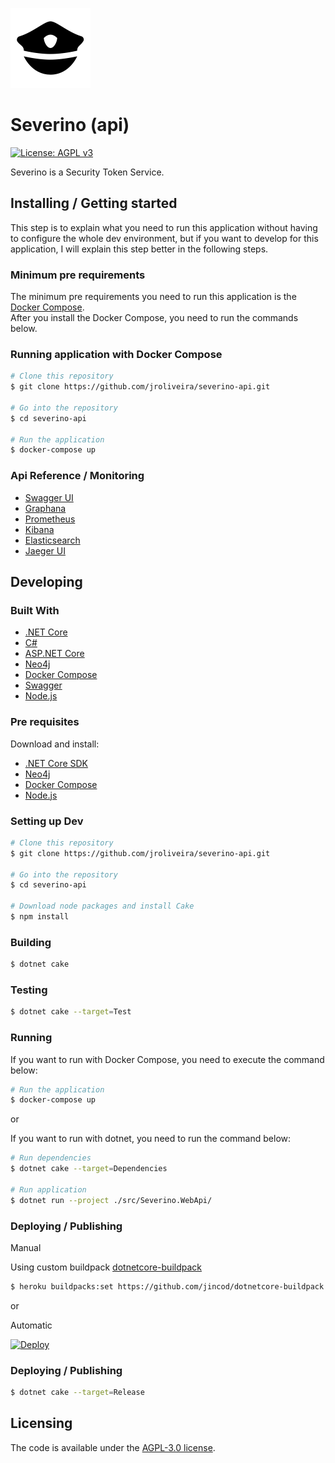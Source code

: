 ![Severino - logo][logo]

# Severino (api)

[![License: AGPL v3](https://img.shields.io/badge/License-AGPL%20v3-blue.svg)](LICENSE.txt)

Severino is a Security Token Service.

## Installing / Getting started

This step is to explain what you need to run this application without having to configure the whole dev environment, but if you want to develop for this application, I will explain this step better in the following steps.

### Minimum pre requirements

The minimum pre requirements you need to run this application is the [Docker Compose](https://docs.docker.com/compose/install/).  
After you install the Docker Compose, you need to run the commands below.

### Running application with Docker Compose

``` bash
# Clone this repository
$ git clone https://github.com/jroliveira/severino-api.git

# Go into the repository
$ cd severino-api

# Run the application
$ docker-compose up
```

### Api Reference / Monitoring

 - [Swagger UI](http://localhost:8080/)
 - [Graphana](http://localhost:3000/)
 - [Prometheus](http://localhost:9090/)
 - [Kibana](http://localhost:5601/)
 - [Elasticsearch](http://localhost:9200/)
 - [Jaeger UI](http://localhost:16686/)

## Developing

### Built With

 - [.NET Core](https://docs.microsoft.com/en-us/dotnet/core/)
 - [C#](https://docs.microsoft.com/en-us/dotnet/csharp/)
 - [ASP.NET Core](https://docs.microsoft.com/en-ca/aspnet/core/)
 - [Neo4j](https://neo4j.com/developer/)
 - [Docker Compose](https://docs.docker.com/compose/)
 - [Swagger](https://swagger.io/)
 - [Node.js](https://nodejs.org/en/)

### Pre requisites

Download and install:

 - [.NET Core SDK](https://www.microsoft.com/net/download)
 - [Neo4j](https://neo4j.com/download/)
 - [Docker Compose](https://docs.docker.com/compose/install/)
 - [Node.js](https://nodejs.org/en/download/)

### Setting up Dev

``` bash
# Clone this repository
$ git clone https://github.com/jroliveira/severino-api.git

# Go into the repository
$ cd severino-api

# Download node packages and install Cake
$ npm install
```

### Building

``` bash
$ dotnet cake
```

### Testing

``` bash
$ dotnet cake --target=Test
```

### Running

If you want to run with Docker Compose, you need to execute the command below:

``` bash
# Run the application
$ docker-compose up
```

or

If you want to run with dotnet, you need to run the command below:

``` bash
# Run dependencies
$ dotnet cake --target=Dependencies

# Run application
$ dotnet run --project ./src/Severino.WebApi/
```

### Deploying / Publishing

Manual

Using custom buildpack [dotnetcore-buildpack](https://github.com/jincod/dotnetcore-buildpack)

``` bash
$ heroku buildpacks:set https://github.com/jincod/dotnetcore-buildpack
```

or 

Automatic

[![Deploy][heroku_button]][heroku_template]

### Deploying / Publishing

``` bash
$ dotnet cake --target=Release
```

## Licensing

The code is available under the [AGPL-3.0 license](LICENSE.txt).

[logo]: docs/images/logo.png "Severino - logo"
[vs2017]: https://www.visualstudio.com/vs/whatsnew/
[docker_compose]: https://docs.docker.com/compose/
[heroku_button]: https://www.herokucdn.com/deploy/button.svg
[heroku_template]: https://heroku.com/deploy?template=https://github.com/jroliveira/severino-api
